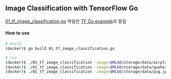 ## Image Classification with TensorFlow Go
[01_tf_image_classification.go](./01_tf_image_classification.go) 파일은 [TF Go example](https://github.com/tensorflow/tensorflow/blob/0d1e4cf5b7dc60b1f0a45eb06a120df058ff4077/tensorflow/go/example_inception_inference_test.go)과 동일

#### How to use
```bash
# build
(docker)$ go build 01_tf_image_classification.go

# run
(docker)$ ./01_tf_image_classification -image=$MLGO/storage/data/airplane.jpg
(docker)$ ./01_tf_image_classification -image=$MLGO/storage/data/gopher.jpg
(docker)$ ./01_tf_image_classification -image=$MLGO/storage/data/pug.jpg
```
